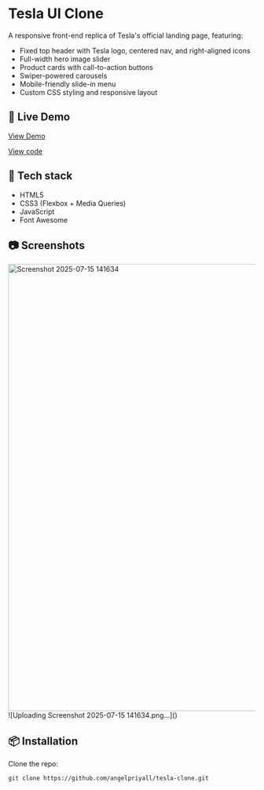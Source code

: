# Tesla UI Clone

A responsive front-end replica of Tesla's official landing page, featuring:

- Fixed top header with Tesla logo, centered nav, and right-aligned icons
- Full-width hero image slider
- Product cards with call-to-action buttons
- Swiper-powered carousels
- Mobile-friendly slide-in menu
- Custom CSS styling and responsive layout

## 🚀 Live Demo

[View Demo](https://tesla-catalog.netlify.app/)
 
 [View code](https://1drv.ms/f/c/4a24de587de0393a/EvEEhGoDscNMirQ1IWhZlhEB0P0VYLhEvpKlgosrXy4CXA?e=xsBikv)



## 📁 Tech stack


- HTML5
- CSS3 (Flexbox + Media Queries)
- JavaScript
- Font Awesome


## 📷 Screenshots
<img width="935" height="911" alt="Screenshot 2025-07-15 141634" src="https://github.com/user-attachments/assets/c6dfd7ad-6881-433c-a5ad-2db88f6999d2" />
![Uploading Screenshot 2025-07-15 141634.png…]()

## 📦 Installation

Clone the repo:

```bash
git clone https://github.com/angelpriyall/tesla-clone.git
